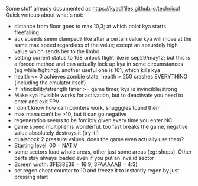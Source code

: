 
Some stuff already documented as https://kyadlfiles.github.io/technical  
Quick writeup about what's not:
- distance from floor goes to max 10,3; at which point kya starts freefalling
- aux speeds seem clamped? like after a certain value kya will move at the same max speed regardless of the value; except an absurdely high value which sends her to the limbo
- setting current status to 168 unlock flight like in sep29/may12; but this is a forced method and can actually lock up kya in some circumstances (eg while fighting). another useful one is 161, which kills kya
- health <= 0 achieves zombie state, health > 250 crashes EVERYTHING (including the emulator itself)
- If infincibility/strength timer >= game timer, kya is invincible/strong
- Make kya invisible works for activation, but to deactivate you need to enter and exit FPV
- i don't know how cam pointers work, snugggles found them
- max mana can\'t be >10, but it can go negative
- regeneration seems to be forcibly given every time you enter NC
- game speed multiplier is wonderful. too fast breaks the game, negative value absolutely destroys it (try it!)
- dualshock 2 pressure values, does the game even actually use them?
- Starting level: 00 = NATIV
- some sectors load whole areas, other just some areas (eg: shops). Other parts stay always loaded even if you put an invalid sector
- Screen width: 3FE38E39 = 16:9, 3FAAAAAB  = 4:3)
- set regen cheat counter to 10 and freeze it to instantly regen by just pressing start

